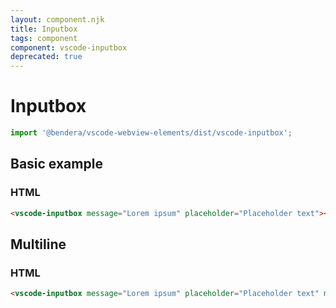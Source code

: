 ```yaml
---
layout: component.njk
title: Inputbox
tags: component
component: vscode-inputbox
deprecated: true
---
```


# Inputbox

```typescript
import '@bendera/vscode-webview-elements/dist/vscode-inputbox';
```

## Basic example

<component-preview>
  <vscode-inputbox message="Lorem ipsum" placeholder="Placeholder text"></vscode-inputbox>
</component-preview>

### HTML

```html
<vscode-inputbox message="Lorem ipsum" placeholder="Placeholder text"></vscode-inputbox>
```

## Multiline

<component-preview>
  <vscode-inputbox message="Lorem ipsum" placeholder="Placeholder text" multiline></vscode-inputbox>
</component-preview>

### HTML

```html
<vscode-inputbox message="Lorem ipsum" placeholder="Placeholder text" multiline></vscode-inputbox>
```
